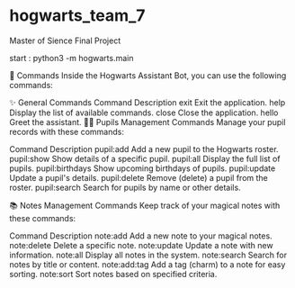 # hogwarts_team_7

Master of Sience Final Project

start : python3 -m hogwarts.main

📜 Commands
Inside the Hogwarts Assistant Bot, you can use the following commands:

✨ General Commands
Command Description
exit Exit the application.
help Display the list of available commands.
close Close the application.
hello Greet the assistant.
🧑‍🎓 Pupils Management Commands
Manage your pupil records with these commands:

Command Description
pupil:add Add a new pupil to the Hogwarts roster.
pupil:show Show details of a specific pupil.
pupil:all Display the full list of pupils.
pupil:birthdays Show upcoming birthdays of pupils.
pupil:update Update a pupil's details.
pupil:delete Remove (delete) a pupil from the roster.
pupil:search Search for pupils by name or other details.

📚 Notes Management Commands
Keep track of your magical notes with these commands:

Command Description
note:add Add a new note to your magical notes.
note:delete Delete a specific note.
note:update Update a note with new information.
note:all Display all notes in the system.
note:search Search for notes by title or content.
note:add:tag Add a tag (charm) to a note for easy sorting.
note:sort Sort notes based on specified criteria.

